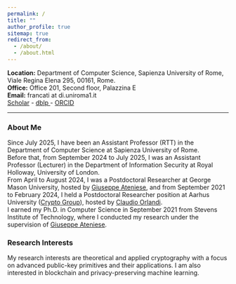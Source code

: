 ```yaml
---
permalink: /
title: ""
author_profile: true
sitemap: true
redirect_from: 
  - /about/
  - /about.html
---
```


**Location:** Department of Computer Science, Sapienza University of Rome, Viale Regina Elena 295, 00161, Rome.\
**Office:** Office 201, Second floor, Palazzina E\
**Email:** francati at di.uniroma1.it\
<a href="https://scholar.google.com/citations?user=eeuQ0a0AAAAJ&hl=en"><i class="ai ai-google-scholar ai-lg"></i> Scholar</a> - 
<a href="https://dblp.org/pid/231/4539.html"><i class="ai ai-dblp ai-lg"></i> dblp </a> - 
<a href="http://orcid.org/0000-0002-4639-0636"><span style="color: #b2c046;"><i class="ai ai-orcid ai-lg"></i></span> ORCID</a>

---

### About Me ###

Since July 2025, I have been an Assistant Professor (RTT) in the Department of Computer Science at Sapienza University of Rome.  
Before that, from September 2024 to July 2025, I was an Assistant Professor (Lecturer) in the Department of Information Security at Royal Holloway, University of London.  
From April to August 2024, I was a Postdoctoral Researcher at George Mason University, hosted by [Giuseppe Ateniese](https://ateniese.github.io), and from September 2021 to February 2024, I held a Postdoctoral Researcher position at Aarhus University ([Crypto Group](https://users-cs.au.dk/orlandi/cryptogroup/)), hosted by [Claudio Orlandi](https://cs.au.dk/~orlandi/).  
I earned my Ph.D. in Computer Science in September 2021 from Stevens Institute of Technology, where I conducted my research under the supervision of [Giuseppe Ateniese](https://ateniese.github.io).

### Research Interests ###
My research interests are theoretical and applied cryptography with a focus on advanced public-key primitives and their applications.
I am also interested in blockchain and privacy-preserving machine learning.

<!-- ### Grants ### -->

<!-- Protocol Labs, RFP-009 on Proofs of Space and Useful Space, Principal Investigator. -->

<!-- # News # -->

<!-- - I will serve on the PC of [DLT 2024](). -->

<!-- - Our paper ***Non-malleable Fuzzy Extractors*** has been accepted at ACNS 2024! -->

<!-- - Our [paper](https://arxiv.org/abs/2311.04378) on the ***"Impossibility of Strong Watermarking for Generative Models"*** is out! Check also this [post](https://www.harvard.edu/kempner-institute/2023/11/09/watermarking-in-the-sand/)!  -->
